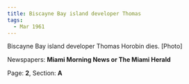 ```yaml
---  
title: Biscayne Bay island developer Thomas  
tags:  
  - Mar 1961  
---  
```

  
Biscayne Bay island developer Thomas Horobin dies. [Photo]  
  
Newspapers: **Miami Morning News or The Miami Herald**  
  
Page: **2**, Section: **A** 
